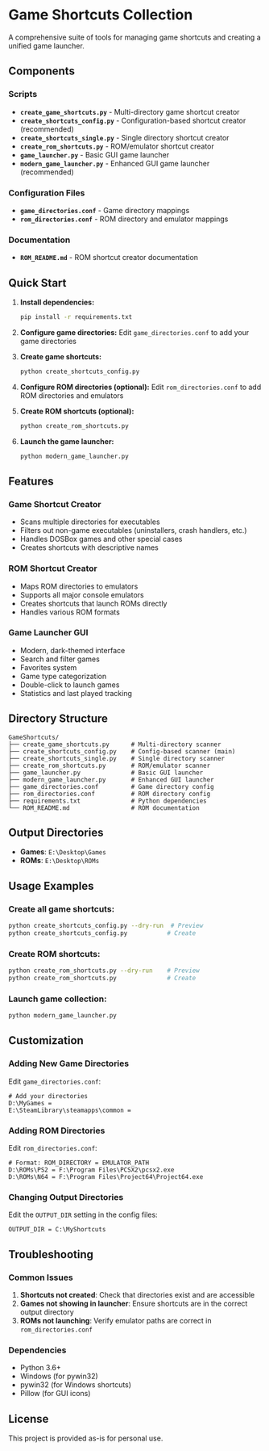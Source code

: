 # Game Shortcuts Collection

A comprehensive suite of tools for managing game shortcuts and creating a unified game launcher.

## Components

### Scripts
- **`create_game_shortcuts.py`** - Multi-directory game shortcut creator
- **`create_shortcuts_config.py`** - Configuration-based shortcut creator (recommended)
- **`create_shortcuts_single.py`** - Single directory shortcut creator
- **`create_rom_shortcuts.py`** - ROM/emulator shortcut creator
- **`game_launcher.py`** - Basic GUI game launcher
- **`modern_game_launcher.py`** - Enhanced GUI game launcher (recommended)

### Configuration Files
- **`game_directories.conf`** - Game directory mappings
- **`rom_directories.conf`** - ROM directory and emulator mappings

### Documentation
- **`ROM_README.md`** - ROM shortcut creator documentation

## Quick Start

1. **Install dependencies:**
   ```bash
   pip install -r requirements.txt
   ```

2. **Configure game directories:**
   Edit `game_directories.conf` to add your game directories

3. **Create game shortcuts:**
   ```bash
   python create_shortcuts_config.py
   ```

4. **Configure ROM directories (optional):**
   Edit `rom_directories.conf` to add ROM directories and emulators

5. **Create ROM shortcuts (optional):**
   ```bash
   python create_rom_shortcuts.py
   ```

6. **Launch the game launcher:**
   ```bash
   python modern_game_launcher.py
   ```

## Features

### Game Shortcut Creator
- Scans multiple directories for executables
- Filters out non-game executables (uninstallers, crash handlers, etc.)
- Handles DOSBox games and other special cases
- Creates shortcuts with descriptive names

### ROM Shortcut Creator
- Maps ROM directories to emulators
- Supports all major console emulators
- Creates shortcuts that launch ROMs directly
- Handles various ROM formats

### Game Launcher GUI
- Modern, dark-themed interface
- Search and filter games
- Favorites system
- Game type categorization
- Double-click to launch games
- Statistics and last played tracking

## Directory Structure

```
GameShortcuts/
├── create_game_shortcuts.py      # Multi-directory scanner
├── create_shortcuts_config.py    # Config-based scanner (main)
├── create_shortcuts_single.py    # Single directory scanner
├── create_rom_shortcuts.py       # ROM/emulator scanner
├── game_launcher.py              # Basic GUI launcher
├── modern_game_launcher.py       # Enhanced GUI launcher
├── game_directories.conf         # Game directory config
├── rom_directories.conf          # ROM directory config
├── requirements.txt              # Python dependencies
└── ROM_README.md                 # ROM documentation
```

## Output Directories

- **Games**: `E:\Desktop\Games`
- **ROMs**: `E:\Desktop\ROMs`

## Usage Examples

### Create all game shortcuts:
```bash
python create_shortcuts_config.py --dry-run  # Preview
python create_shortcuts_config.py           # Create
```

### Create ROM shortcuts:
```bash
python create_rom_shortcuts.py --dry-run    # Preview
python create_rom_shortcuts.py              # Create
```

### Launch game collection:
```bash
python modern_game_launcher.py
```

## Customization

### Adding New Game Directories
Edit `game_directories.conf`:
```
# Add your directories
D:\MyGames = 
E:\SteamLibrary\steamapps\common = 
```

### Adding ROM Directories
Edit `rom_directories.conf`:
```
# Format: ROM_DIRECTORY = EMULATOR_PATH
D:\ROMs\PS2 = F:\Program Files\PCSX2\pcsx2.exe
D:\ROMs\N64 = F:\Program Files\Project64\Project64.exe
```

### Changing Output Directories
Edit the `OUTPUT_DIR` setting in the config files:
```
OUTPUT_DIR = C:\MyShortcuts
```

## Troubleshooting

### Common Issues
1. **Shortcuts not created**: Check that directories exist and are accessible
2. **Games not showing in launcher**: Ensure shortcuts are in the correct output directory
3. **ROMs not launching**: Verify emulator paths are correct in `rom_directories.conf`

### Dependencies
- Python 3.6+
- Windows (for pywin32)
- pywin32 (for Windows shortcuts)
- Pillow (for GUI icons)

## License

This project is provided as-is for personal use.
